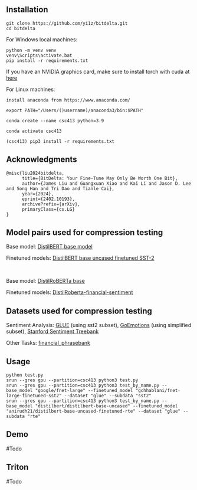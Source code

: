 ## Installation

```
git clone https://github.com/yi1z/bitdelta.git
cd bitdelta
```

For Windows local machines:
```
python -m venv venv
venv\Scripts\activate.bat
pip install -r requirements.txt
```
If you have an NVIDIA graphics card, make sure to install torch with cuda at [here](https://pytorch.org/get-started/locally/)

For Linux machines:
```
install anaconda from https://www.anaconda.com/

export PATH="/Users/()username)/anaconda3/bin:$PATH"

conda create --name csc413 python=3.9

conda activate csc413

(csc413) pip3 install -r requirements.txt
```

## Acknowledgments

```
@misc{liu2024bitdelta,
      title={BitDelta: Your Fine-Tune May Only Be Worth One Bit},
      author={James Liu and Guangxuan Xiao and Kai Li and Jason D. Lee and Song Han and Tri Dao and Tianle Cai},
      year={2024},
      eprint={2402.10193},
      archivePrefix={arXiv},
      primaryClass={cs.LG}
}
```

## Model pairs used for compression testing
Base model: [DistilBERT base model](https://huggingface.co/distilbert/distilbert-base-uncased)

Finetuned models: [DistilBERT base uncased finetuned SST-2](https://huggingface.co/distilbert/distilbert-base-uncased-finetuned-sst-2-english)

<br>

Base model: [DistilRoBERTa base](https://huggingface.co/distilbert/distilroberta-base)

Finetuned models: [DistilRoberta-financial-sentiment](https://huggingface.co/mrm8488/distilroberta-finetuned-financial-news-sentiment-analysis)

## Datasets used for compression testing
Sentiment Analysis: [GLUE](https://huggingface.co/datasets/nyu-mll/glue) (using sst2 subset), [GoEmotions](https://huggingface.co/datasets/go_emotions) (using simplified subset), [Stanford Sentiment Treebank](https://huggingface.co/datasets/stanfordnlp/sst2)

Other Tasks: [financial_phrasebank](https://huggingface.co/datasets/financial_phrasebank)

## Usage

```
python test.py
srun --gres gpu --partition=csc413 python3 test.py 
srun --gres gpu --partition=csc413 python3 test_by_name.py --base_model "google/fnet-large" --finetuned_model "gchhablani/fnet-large-finetuned-sst2" --dataset "glue" --subdata "sst2"
srun --gres gpu --partition=csc413 python3 test_by_name.py --base_model "distilbert/distilbert-base-uncased" --finetuned_model "anirudh21/distilbert-base-uncased-finetuned-rte" --dataset "glue" --subdata "rte"

```

## Demo

#Todo

## Triton

#Todo
